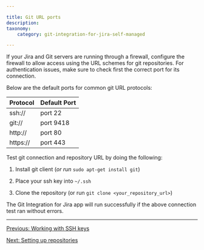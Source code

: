 ```yaml
---

title: Git URL ports
description:
taxonomy:
    category: git-integration-for-jira-self-managed

---
```

If your Jira and Git servers are running through a firewall, configure the firewall to allow access using the URL schemes for git repositories. For authentication issues, make sure to check first the correct port for its connection.

Below are the default ports for common git URL protocols:

| **Protocol** | **Default Port** |
| :--- | :--- |
| ssh:\/\/ | port 22 |
| git:\/\/ | port 9418 |
| http:\/\/ | port 80 |
| https:\/\/ | port 443 |

Test git connection and repository URL by doing the following:

1.  Install git client (_or run_ `sudo apt-get install git`)

2.  Place your ssh key into `~/.ssh`

3.  Clone the repository (or run `git clone <your_repository_url>`)

<div class="bbb-callout bbb--tip">
    <div class="irow">
    <div class="ilogobox">
        <span class="logoimg"></span>
    </div>
    <div class="imsgbox">
        The Git Integration for Jira app will run successfully if the above connection test ran without errors.
    </div>
    </div>
</div>

* * *

[Previous: Working with SSH keys](/git-integration-for-jira-self-managed/Working-with-SSH-keys)

[Next: Setting up repositories](/git-integration-for-jira-self-managed/Setting-up-repositories)